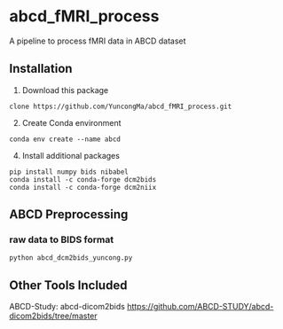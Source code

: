 # abcd_fMRI_process
A pipeline to process fMRI data in ABCD dataset

## Installation
1. Download this package
```
clone https://github.com/YuncongMa/abcd_fMRI_process.git
```

2. Create Conda environment
```
conda env create --name abcd
```

4. Install additional packages
```
pip install numpy bids nibabel
conda install -c conda-forge dcm2bids
conda install -c conda-forge dcm2niix
```

## ABCD Preprocessing
### raw data to BIDS format
```
python abcd_dcm2bids_yuncong.py
```

## Other Tools Included
ABCD-Study: abcd-dicom2bids https://github.com/ABCD-STUDY/abcd-dicom2bids/tree/master
